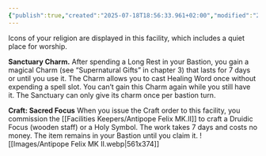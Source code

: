```yaml
---
{"publish":true,"created":"2025-07-18T18:56:33.961+02:00","modified":"2025-07-18T17:54:24.348+02:00","cssclasses":""}
---
```


Icons of your religion are displayed in this facility, which includes a quiet place for worship.

**Sanctuary Charm.** After spending a Long Rest in your Bastion, you gain a magical Charm (see “Supernatural Gifts” in chapter 3) that lasts for 7 days or until you use it. The Charm allows you to cast Healing Word once without expending a spell slot. You can’t gain this Charm again while you still have it. The Sanctuary can only give its charm once per bastion turn.

**Craft: Sacred Focus** When you issue the Craft order to this facility, you commission the [[Facilities Keepers/Antipope Felix MK.II]] to craft a Druidic Focus (wooden staff) or a Holy Symbol. The work takes 7 days and costs no money. The item remains in your Bastion until you claim it.
![[Images/Antipope Felix MK II.webp|561x374]]